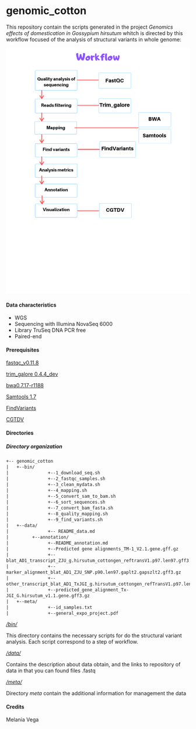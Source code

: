 # genomic_cotton
This repository contain the scripts generated in the project *Genomics effects of domestication in Gossypium hirsutum* whitch is directed by this workflow focused of the analysis of structural variants in whole genome:

![textlink](https://github.com/Melcatus/genomic_cotton/blob/master/Workflow.png)

#### Data characteristics
- WGS
- Sequencing with Illumina NovaSeq 6000
- Library TruSeq DNA PCR free
- Paired-end

#### Prerequisites

[fastqc_v0.11.8](https://www.bioinformatics.babraham.ac.uk/projects/fastqc/)

[trim_galore 0.4.4_dev](https://www.bioinformatics.babraham.ac.uk/projects/trim_galore/)

[bwa0.7.17-r1188](http://bio-bwa.sourceforge.net/)

[Samtools 1.7](http://samtools.sourceforge.net/)

[FindVariants](http://ngsep.sourceforge.net/ManualNGSEP.htm#_Toc374444744)

[CGTDV](http://circos.ca/software/)

#### Directories

 ##### Directory organization
 ```
+-- genomic_cotton
|	+--bin/
|               +--1_download_seq.sh
|               +--2_fastqc_samples.sh
|               +--3_clean_mydata.sh
|               +--4_mapping.sh
|               +--5_convert_sam_to_bam.sh
|               +--6_sort_sequences.sh
|               +--7_convert_bam_fasta.sh
|               +--8_quality_mapping.sh
|               +--9_find_variants.sh
|	+--data/
|               +-- README_data.md
|	      +--annotation/
|               +--README_annotation.md
|               +--Predicted gene alignments_TM-1_V2.1.gene.gff.gz
|               +--blat_AD1_transcript_ZJU_g.hirsutum_cottongen_reftransV1.p97.len97.gff3.gz
|               +--marker_alignment_blat_AD1_ZJU_SNP.p90.len97.gaplt2.gapszlt2.gff3.gz
|               +--other_transcript_blat_AD1_TxJGI_g.hirsutum_cottongen_refTransV1.p97.len97.gff3.gz
|               +--predicted_gene_alignment_Tx-JGI_G.hirsutum_v1.1.gene.gff3.gz
|	+--meta/
|               +--id_samples.txt
|               +--general_expo_project.pdf
```


*[/bin/](https://github.com/Melcatus/genomic_cotton/tree/master/bin)*

This directory contains the necessary scripts for do the structural variant analysis. Each script correspond to a step of workflow.

*[/data/](https://github.com/Melcatus/genomic_cotton/tree/master/data)*

Contains the description about data obtain, and the links to repository of data in that you can found files .fastq

*[/meta/](https://github.com/Melcatus/genomic_cotton/tree/master/meta)*

Directory *meta* contain the additional information for management the data

#### Credits
Melania Vega
